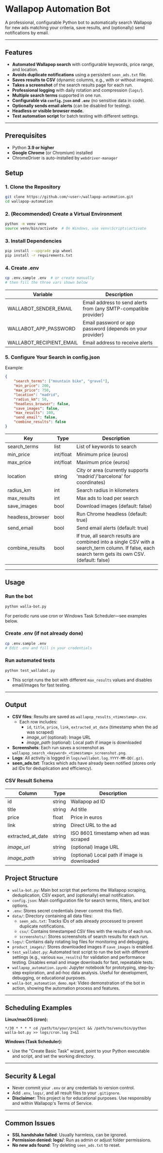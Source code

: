 # Wallapop Automation Bot

A professional, configurable Python bot to automatically search Wallapop for new ads matching your criteria, save results, and (optionally) send notifications by email.

---

## Features
- **Automated Wallapop search** with configurable keywords, price range, and location.
- **Avoids duplicate notifications** using a persistent `seen_ads.txt` file.
- **Saves results to CSV** (dynamic columns, e.g., with or without images).
- **Takes a screenshot** of the search results page for each run.
- **Professional logging** with daily rotation and compression (`logs/`).
- **Multiple search terms** supported in one run.
- **Configurable via `config.json` and `.env`** (no sensitive data in code).
- **Optionally sends email alerts** (can be disabled for testing).
- **Headless or visible browser mode.**
- **Test automation script** for batch testing with different settings.

---

## Prerequisites

- Python **3.9 or higher**
- **Google Chrome** (or Chromium) installed
- ChromeDriver is auto-installed by `webdriver-manager`

## Setup

### 1. Clone the Repository
```bash
git clone https://github.com/<user>/wallapop-automation.git
cd wallapop-automation
```

### 2. (Recommended) Create a Virtual Environment
```bash
python -m venv venv
source venv/bin/activate  # On Windows, use venv\Scripts\activate
```

### 3. Install Dependencies
```bash
pip install --upgrade pip wheel
pip install -r requirements.txt
```

### 4. Create .env
```bash
cp .env.sample .env  # or create manually
# then fill the three vars shown below
```

| Variable                   | Description                                                      |
|----------------------------|------------------------------------------------------------------|
| WALLABOT_SENDER_EMAIL      | Email address to send alerts from (any SMTP-compatible provider)  |
| WALLABOT_APP_PASSWORD      | Email password or app password (depends on your provider)         |
| WALLABOT_RECIPIENT_EMAIL   | Email address to receive alerts                                   |

### 5. Configure Your Search in config.json
Example:
```json
{
    "search_terms": ["mountain bike", "gravel"],
    "min_price": 200,
    "max_price": 750,
    "location": "madrid",
    "radius_km": 50,
    "headless_browser": false,
    "save_images": false,
    "max_results": 100,
    "send_email": false,
    "combine_results": false
}
```

| Key              | Type      | Description                                                                 |
|------------------|-----------|-----------------------------------------------------------------------------|
| search_terms     | list      | List of keywords to search                                                  |
| min_price        | int/float | Minimum price (euros)                                                       |
| max_price        | int/float | Maximum price (euros)                                                       |
| location         | string    | City or area (currently supports 'madrid'/'barcelona' for coordinates)      |
| radius_km        | int       | Search radius in kilometers                                                 |
| max_results      | int       | Max ads to load per search                                                  |
| save_images      | bool      | Download images (default: false)                                            |
| headless_browser | bool      | Run Chrome headless (default: true)                                         |
| send_email       | bool      | Send email alerts (default: true)                                           |
| combine_results  | bool      | If true, all search results are combined into a single CSV with a search_term column. If false, each search term gets its own CSV. (default: false) |

---

## Usage

### Run the bot
```bash
python walla-bot.py
```
For periodic runs use cron or Windows Task Scheduler—see examples below.

### Create .env (if not already done)
```bash
cp .env.sample .env
# Edit .env and fill in your credentials
```

### Run automated tests
```bash
python test_wallabot.py
```
- This script runs the bot with different `max_results` values and disables email/images for fast testing.

---

## Output
- **CSV files**: Results are saved as `wallapop_results_<timestamp>.csv`.
  - Each row includes:
    - `id`, `title`, `price`, `link`, `extracted_at_date` (timestamp when the ad was scraped)
    - *image_url* (optional): Image URL
    - *image_path* (optional): Local path if image is downloaded
- **Screenshots**: Each run saves a screenshot as `wallapop_search_<keyword>_<timestamp>_screenshot.png`.
- **Logs**: All activity is logged in `logs/wallabot.log.YYYY-MM-DD(.gz)`.
- **seen_ads.txt**: Tracks which ads have already been notified (stores only ad IDs for deduplication and efficiency).

### CSV Result Schema

| Column             | Type    | Description                                 |
|--------------------|---------|---------------------------------------------|
| id                 | string  | Wallapop ad ID                              |
| title              | string  | Ad title                                    |
| price              | float   | Price in euros                              |
| link               | string  | Direct URL to the ad                        |
| extracted_at_date  | string  | ISO 8601 timestamp when ad was scraped      |
| *image_url*        | string  | (optional) Image URL                        |
| *image_path*       | string  | (optional) Local path if image is downloaded|

## Project Structure

- `walla-bot.py`: Main bot script that performs the Wallapop scraping, deduplication, CSV export, and (optionally) email notification.
- `config.json`: Main configuration file for search terms, filters, and bot options.
- `.env`: Stores secret credentials (never commit this file!).
- `data/`: Directory containing all data files:
  - `seen_ads.txt`: Tracks IDs of ads already processed to prevent duplicate notifications.
  - `csv/`: Contains timestamped CSV files with the results of each run.
  - `screenshots/`: Stores screenshots of search results for each run.
- `logs/`: Contains daily rotating log files for monitoring and debugging.
- `product_images/`: Stores downloaded images if `save_images` is enabled.
- `test_wallabot.py`: Automated test script to run the bot with different settings (e.g., various `max_results`) for validation and performance testing. Disables email and image downloads for fast, repeatable tests.
- `wallapop_automation.ipynb`: Jupyter notebook for prototyping, step-by-step exploration, and ad-hoc data analysis. Useful for development, debugging, or educational purposes.
- `walla-bot_automation_demo.mp4`: Video demonstration of the bot in action, showing the automation process and features.

---

## Scheduling Examples

**Linux/macOS (cron):**
```
*/30 * * * * cd /path/to/your/project && /path/to/venv/bin/python walla-bot.py >> logs/cron.log 2>&1
```

**Windows (Task Scheduler):**
- Use the "Create Basic Task" wizard, point to your Python executable and script, and set the working directory.

---

## Security & Legal
- Never commit your `.env` or any credentials to version control.
- Add `.env`, `logs/`, and all result files to your `.gitignore`.
- **Disclaimer:** This project is for educational purposes. Use responsibly and within Wallapop's Terms of Service.

---

## Common Issues
- **SSL handshake failed**: Usually harmless, can be ignored.
- **Permission denied: logs/**: Run as admin or adjust folder permissions.
- **No new ads found**: Try deleting `seen_ads.txt` to reset.